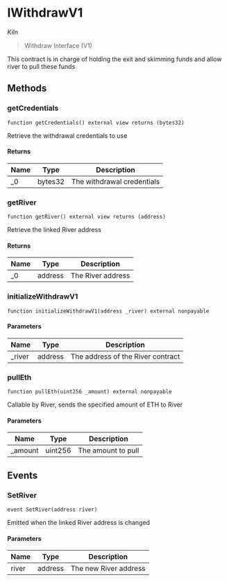 # IWithdrawV1

*Kiln*

> Withdraw Interface (V1)

This contract is in charge of holding the exit and skimming funds and allow river to pull these funds



## Methods

### getCredentials

```solidity
function getCredentials() external view returns (bytes32)
```

Retrieve the withdrawal credentials to use




#### Returns

| Name | Type | Description |
|---|---|---|
| _0 | bytes32 | The withdrawal credentials |

### getRiver

```solidity
function getRiver() external view returns (address)
```

Retrieve the linked River address




#### Returns

| Name | Type | Description |
|---|---|---|
| _0 | address | The River address |

### initializeWithdrawV1

```solidity
function initializeWithdrawV1(address _river) external nonpayable
```





#### Parameters

| Name | Type | Description |
|---|---|---|
| _river | address | The address of the River contract |

### pullEth

```solidity
function pullEth(uint256 _amount) external nonpayable
```

Callable by River, sends the specified amount of ETH to River



#### Parameters

| Name | Type | Description |
|---|---|---|
| _amount | uint256 | The amount to pull |



## Events

### SetRiver

```solidity
event SetRiver(address river)
```

Emitted when the linked River address is changed



#### Parameters

| Name | Type | Description |
|---|---|---|
| river  | address | The new River address |



